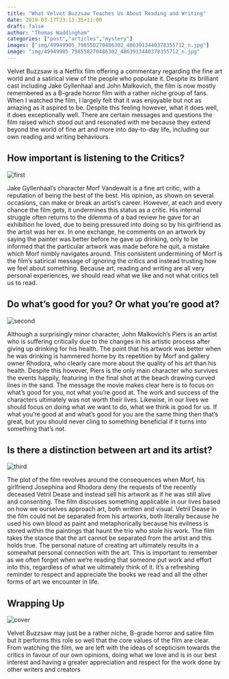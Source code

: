 ```yaml
---
title: "What Velvet Buzzsaw Teaches Us About Reading and Writing"
date: 2019-03-17T23:13:35+11:00
draft: false
author: "Thomas Waddingham"
categories: ["post","articles","mystery"]
images: ["img/49949905_798558270486302_4863913440378355712_n.jpg"]
image: "img/49949905_798558270486302_4863913440378355712_n.jpg"
---
```

Velvet Buzzsaw is a Netflix film offering a commentary regarding the fine art world and a satirical view of the people who populate it. Despite its brilliant cast including Jake Gyllenhaal and John Malkovich, the film is now mostly remembered as a B-grade horror film with a rather niche group of fans. When I watched the film, I largely felt that it was enjoyable but not as amazing as it aspired to be. Despite this feeling however, what it does well, it does exceptionally well. There are certain messages and questions the film raised which stood out and resonated with me because they extend beyond the world of fine art and more into day-to-day life, including our own reading and writing behaviours.

## How important is listening to the Critics?

![first](/inline/velvet-buzzsaw/first.jpg)

Jake Gyllenhaal’s character Morf Vandewalt is a fine art critic, with a reputation of being the best of the best. His opinion, as shown on several occasions, can make or break an artist’s career. However, at each and every chance the film gets, it undermines this status as a critic. His internal struggle often returns to the dilemma of a bad review he gave for an exhibition he loved, due to being pressured into doing so by his girlfriend as the artist was her ex. In one exchange, he comments on an artwork by saying the painter was better before he gave up drinking, only to be informed that the particular artwork was made before he quit, a mistake which Morf nimbly navigates around. This consistent undermining of Morf is the film’s satirical message of ignoring the critics and instead trusting how we feel about something. Because art, reading and writing are all very personal experiences, we should read what we like and not what critics tell us to read.

## Do what’s good for you? Or what you’re good at?

![second](/inline/velvet-buzzsaw/second.jpg)

Although a surprisingly minor character, John Malkovich’s Piers is an artist who is suffering critically due to the changes in his artistic process after giving up drinking for his health. The point that his artwork was better when he was drinking is hammered home by its repetition by Morf and gallery owner Rhodora, who clearly care more about the quality of his art than his health. Despite this however, Piers is the only main character who survives the events happily, featuring in the final shot at the beach drawing curved lines in the sand. The message the movie makes clear here is to focus on what’s good for you, not what you’re good at. The work and success of the characters ultimately was not worth their lives. Likewise, in our lives we should focus on doing what we want to do, what we think is good for us. If what you’re good at and what’s good for you are the same thing then that’s great, but you should never cling to something beneficial if it turns into something that’s not.

## Is there a distinction between art and its artist?

![third](/inline/velvet-buzzsaw/fourth.jpg)

The plot of the film revolves around the consequences when Morf, his girlfriend Josephina and Rhodora deny the requests of the recently deceased Vetril Dease and instead sell his artwork as if he was still alive and consenting. The film discusses something applicable in our lives based on how we ourselves approach art, both written and visual. Vetril Dease in the film could not be separated from his artworks, both literally because he used his own blood as paint and metaphorically because his evilness is stored within the paintings that haunt the trio who stole his work. The film takes the stance that the art cannot be separated from the artist and this holds true. The personal nature of creating art ultimately results in a somewhat personal connection with the art. This is important to remember as we often forget when we’re reading that someone put work and effort into this, regardless of what we ultimately think of it. It’s a refreshing reminder to respect and appreciate the books we read and all the other forms of art we encounter in life.

## Wrapping Up

![cover](/inline/velvet-buzzsaw/fifth.jpg)

Velvet Buzzsaw may just be a rather niche, B-grade horror and satire film but it performs this role so well that the core values of the film are clear. From watching the film, we are left with the ideas of scepticism towards the critics in favour of our own opinions, doing what we love and is in our best interest and having a greater appreciation and respect for the work done by other writers and creators